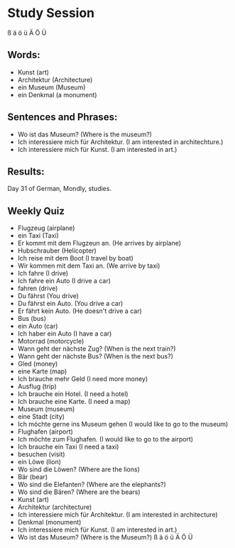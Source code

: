 # Study Session
  ß   ä   ö  ü   Ä   Ö   Ü


## Words:
* Kunst (art)
* Architektur (Architecture)
* ein Museum (Museum) 
* ein Denkmal (a monument)


## Sentences and Phrases:
* Wo ist das Museum? (Where is the museum?)
* Ich interessiere mich für Architektur. (I am interested in architechture.)
* Ich interessiere mich für Kunst. (I am interested in art.) 


## Results:
Day 31 of German, Mondly, studies. 

## Weekly Quiz
* Flugzeug (airplane) 
* ein Taxi (Taxi)
* Er kommt mit dem Flugzeun an. (He arrives by airplane)
* Hubschrauber (Helicopter)
* Ich reise mit dem Boot (I travel by boat)
* Wir kommen mit dem Taxi an. (We arrive by taxi)
* Ich fahre (I drive)
* Ich fahre ein Auto (I drive a car)
* fahren (drive)
* Du fährst (You drive)
* Du fährst ein Auto. (You drive a car)
* Er fährt kein Auto. (He doesn't drive a car)
* Bus (bus)
* ein Auto (car)
* Ich haber ein Auto (I have a car)
* Motorrad (motorcycle)
* Wann geht der nächste Zug? (When is the next train?)
* Wann geht der nächste Bus? (When is the next bus?) 
* Gled (money)
* eine Karte (map)
* Ich brauche mehr Geld (I need more money)
* Ausflug (trip)
* Ich brauche ein Hotel. (I need a hotel)
* Ich brauche eine Karte. (I need a map)
* Museum (museum)
* eine Stadt (city)
* Ich möchte gerne ins Museum gehen (I would like to go to the museum)
* Flughafen (airport)
* Ich möchte zum Flughafen. (I would like to go to the airport)
* Ich brauche ein Taxi (I need a taxi)
* besuchen (visit)
* ein Löwe (lion)
* Wo sind die Löwen? (Where are the lions)
* Bär (bear) 
* Wo sind die Elefanten? (Where are the elephants?)
* Wo sind die Bären? (Where are the bears)
* Kunst (art)
* Architektur (architecture)
* Ich interessiere mich für Architektur. (I am interested in architecture)
* Denkmal (monument)
* Ich interessiere mich für Kunst. (I am interested in art.)
* Wo ist das Museum? (Where is the Museum?)
 ß   ä   ö  ü   Ä   Ö   Ü
